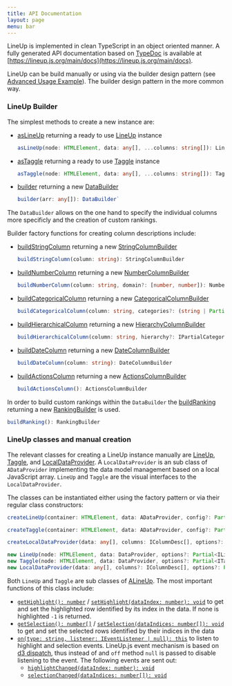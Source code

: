```yaml
---
title: API Documentation
layout: page
menu: bar
---
```


LineUp is implemented in clean TypeScript in an object oriented manner. A fully generated API documentation based on [TypeDoc](http://typedoc.org) is available at [https://lineup.js.org/main/docs](https://lineup.js.org/main/docs).

LineUp can be build manually or using via the builder design pattern (see [Advanced Usage Example](./getting-started)). The builder design pattern in the more common way.

### LineUp Builder

The simplest methods to create a new instance are:
 - [asLineUp](./main/docs/functions/asLineUp.html) returning a ready to use [LineUp](./main/docs/classes/LineUp.html) instance
   ```typescript
   asLineUp(node: HTMLElement, data: any[], ...columns: string[]): LineUp
   ```
 - [asTaggle](./main/docs/functions/asTaggle.html) returning a ready to use [Taggle](./main/docs/classes/Taggle.html) instance
   ```typescript
   asTaggle(node: HTMLElement, data: any[], ...columns: string[]): Taggle
   ```
 - [builder](./main/docs/functions/builder.html) returning a new [DataBuilder](./main/docs/classes/DataBuilder.html)
    ```typescript
    builder(arr: any[]): DataBuilder`
    ```

The `DataBuilder` allows on the one hand to specify the individual columns more specificly and the creation of custom rankings.

Builder factory functions for creating column descriptions include:
 - [buildStringColumn](./main/docs/functions/buildStringColumn) returning a new [StringColumnBuilder](./main/docs/classes/StringColumnBuilder.html)
   ```typescript
   buildStringColumn(column: string): StringColumnBuilder
   ```
 - [buildNumberColumn](./main/docs/docs/functions/buildNumberColumn.html) returning a new [NumberColumnBuilder](./main/docs/classes/NumberColumnBuilder.html)
   ```typescript
   buildNumberColumn(column: string, domain?: [number, number]): NumberColumnBuilder
   ```
 - [buildCategoricalColumn](./main/docs/functions/buildCategoricalColumn.html) returning a new [CategoricalColumnBuilder](./main/docs/classes/CategoricalColumnBuilder.html)
   ```typescript
   buildCategoricalColumn(column: string, categories?: (string | Partial<ICategory>)[]): CategoricalColumnBuilder
   ```
 - [buildHierarchicalColumn](./main/docs/functions/buildHierarchicalColumn.html) returning a new [HierarchyColumnBuilder](./main/docs/classes/buildHierarchicalColumn.html)
   ```typescript
   buildHierarchicalColumn(column: string, hierarchy?: IPartialCategoryNode): HierarchyColumnBuilder
   ```
 - [buildDateColumn](./main/docs/functions/buildDateColumn.html) returning a new [DateColumnBuilder](./main/docs/classes/DateColumnBuilder.html)
   ```typescript
   buildDateColumn(column: string): DateColumnBuilder
   ```
 - [buildActionsColumn]( ./main/docs/functions/buildActionsColumn.html) returning a new [ActionsColumnBuilder](./main/docs/classes/ActionsColumnBuilder.html)
   ```typescript
   buildActionsColumn(): ActionsColumnBuilder
   ```


In order to build custom rankings within the `DataBuilder` the [buildRanking]( ./main/docs/functions/buildRanking.html) returning a new [RankingBuilder](./main/docs/classes/RankingBuilder.html) is used.
```typescript
buildRanking(): RankingBuilder
```

### LineUp classes and manual creation

The relevant classes for creating a LineUp instance manually are [LineUp](./main/docs/classes/LineUp.html), [Taggle](./main/docs/classes/Taggle.html), and [LocalDataProvider](./main/docs/classes/LocalDataProvider.html). A `LocalDataProvider` is an sub class of `ADataProvider` implementing the data model management based on a local JavaScript array. `LineUp` and `Taggle` are the visual interfaces to the `LocalDataProvider`.

The classes can be instantiated either using the factory pattern or via their regular class constructors:

```typescript
createLineUp(container: HTMLElement, data: ADataProvider, config?: Partial<ILineUpOptions>): LineUp

createTaggle(container: HTMLElement, data: ADataProvider, config?: Partial<ITaggleOptions>): Taggle

createLocalDataProvider(data: any[], columns: IColumnDesc[], options?: Partial<ILocalDataProviderOptions>): LocalDataProvider
```
```typescript
new LineUp(node: HTMLElement, data: DataProvider, options?: Partial<ILineUpOptions>): LineUp
new Taggle(node: HTMLElement, data: DataProvider, options?: Partial<ITaggleOptions>): Taggle
new LocalDataProvider(data: any[], columns?: IColumnDesc[], options?: Partial<ILocalDataProviderOptions & IDataProviderOptions>): LocalDataProvider
```

Both `LineUp` and `Taggle` are sub classes of [ALineUp](./main/docs/classes/ALineUp.html). The most important functions of this class include:

 - [`getHighlight(): number`](./main/docs/classes/ALineUp.html#getHighlight) / [`setHighlight(dataIndex: number): void`](./main/docs/classes/ALineUp.html#sethighlight)
   to get and set the highlighted row identified by its index in the data. If none is highlighted `-1` is returned.
 - [`getSelection(): number[]`](
./main/docs/classes/ALineUp.html#getselection) / [`setSelection(dataIndices: number[]): void`](./main/docs/classes/ALineUp.html#setselection)
   to get and set the selected rows identified by their indices in the data
 - [`on(type: string, listener: IEventListener | null): this`](./main/docs/classes/ALineUp.html#on) to listen to highlight and selection events. LineUp.js event mechanism is based on [d3 dispatch](https://github.com/d3/d3-dispatch), thus instead of and `off` method `null` is passed to disable listening to the event. The following events are sent out:
   - [`highlightChanged(dataIndex: number): void`](./main/docs/classes/ALineUp.html#EVENT_HIGHLIGHT_CHANGED)
   - [`selectionChanged(dataIndices: number[]): void`](./main/docs/classes/ALineUp.html#EVENT_SELECTION_CHANGED)
